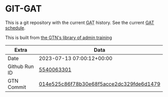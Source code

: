 # GIT-GAT

This is a git repository with the current <abbr title="Galaxy Admin Training">GAT</abbr> history. See the current [GAT schedule](https://gxy.io/gat).

This is built from [the GTN's library of admin training](https://training.galaxyproject.org/training-material/topics/admin/)

Extra | Data
--- | ---
Date | 2023-07-13 07:00:12+00:00
Github Run ID | [5540063301](https://github.com/galaxyproject/training-material/actions/runs/5540063301)
GTN Commit | [014e525c86f78b30e68f5acce2dc329fde6d1479](https://github.com/galaxyproject/training-material/tree/014e525c86f78b30e68f5acce2dc329fde6d1479)
